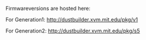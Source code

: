 Firmwareversions are hosted here:

For Generation1: http://dustbuilder.xvm.mit.edu/pkg/v1

For Generation2: http://dustbuilder.xvm.mit.edu/pkg/s5